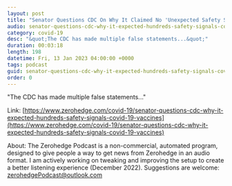 ```yaml
---
layout: post
title: "Senator Questions CDC On Why It Claimed No 'Unexpected Safety Signals' For COVID Vaccines"
audio: senator-questions-cdc-why-it-expected-hundreds-safety-signals-covid-19-vaccines-0
category: covid-19
desc: "&quot;The CDC has made multiple false statements...&quot;"
duration: 00:03:18
length: 198
datetime: Fri, 13 Jan 2023 04:00:00 +0000
tags: podcast
guid: senator-questions-cdc-why-it-expected-hundreds-safety-signals-covid-19-vaccines-0
order: 0
---
```

&quot;The CDC has made multiple false statements...&quot;

Link: [https://www.zerohedge.com/covid-19/senator-questions-cdc-why-it-expected-hundreds-safety-signals-covid-19-vaccines](https://www.zerohedge.com/covid-19/senator-questions-cdc-why-it-expected-hundreds-safety-signals-covid-19-vaccines)

About: The Zerohedge Podcast is a non-commercial, automated program, designed to give people a way to get news from Zerohedge in an audio format.  I am actively working on tweaking and improving the setup to create a better listening experience (December 2022).  Suggestions are welcome: [zerohedgePodcast@outlook.com](mailto:zerohedgePodcast@outlook.com)